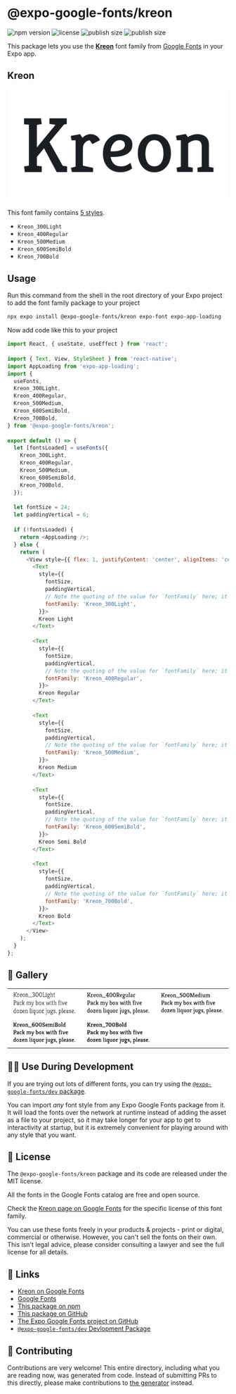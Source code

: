 # @expo-google-fonts/kreon

![npm version](https://flat.badgen.net/npm/v/@expo-google-fonts/kreon)
![license](https://flat.badgen.net/github/license/expo/google-fonts)
![publish size](https://flat.badgen.net/packagephobia/install/@expo-google-fonts/kreon)
![publish size](https://flat.badgen.net/packagephobia/publish/@expo-google-fonts/kreon)

This package lets you use the [**Kreon**](https://fonts.google.com/specimen/Kreon) font family from [Google Fonts](https://fonts.google.com/) in your Expo app.

## Kreon

![Kreon](./font-family.png)

This font family contains [5 styles](#-gallery).

- `Kreon_300Light`
- `Kreon_400Regular`
- `Kreon_500Medium`
- `Kreon_600SemiBold`
- `Kreon_700Bold`

## Usage

Run this command from the shell in the root directory of your Expo project to add the font family package to your project
```sh
npx expo install @expo-google-fonts/kreon expo-font expo-app-loading
```

Now add code like this to your project
```js
import React, { useState, useEffect } from 'react';

import { Text, View, StyleSheet } from 'react-native';
import AppLoading from 'expo-app-loading';
import {
  useFonts,
  Kreon_300Light,
  Kreon_400Regular,
  Kreon_500Medium,
  Kreon_600SemiBold,
  Kreon_700Bold,
} from '@expo-google-fonts/kreon';

export default () => {
  let [fontsLoaded] = useFonts({
    Kreon_300Light,
    Kreon_400Regular,
    Kreon_500Medium,
    Kreon_600SemiBold,
    Kreon_700Bold,
  });

  let fontSize = 24;
  let paddingVertical = 6;

  if (!fontsLoaded) {
    return <AppLoading />;
  } else {
    return (
      <View style={{ flex: 1, justifyContent: 'center', alignItems: 'center' }}>
        <Text
          style={{
            fontSize,
            paddingVertical,
            // Note the quoting of the value for `fontFamily` here; it expects a string!
            fontFamily: 'Kreon_300Light',
          }}>
          Kreon Light
        </Text>

        <Text
          style={{
            fontSize,
            paddingVertical,
            // Note the quoting of the value for `fontFamily` here; it expects a string!
            fontFamily: 'Kreon_400Regular',
          }}>
          Kreon Regular
        </Text>

        <Text
          style={{
            fontSize,
            paddingVertical,
            // Note the quoting of the value for `fontFamily` here; it expects a string!
            fontFamily: 'Kreon_500Medium',
          }}>
          Kreon Medium
        </Text>

        <Text
          style={{
            fontSize,
            paddingVertical,
            // Note the quoting of the value for `fontFamily` here; it expects a string!
            fontFamily: 'Kreon_600SemiBold',
          }}>
          Kreon Semi Bold
        </Text>

        <Text
          style={{
            fontSize,
            paddingVertical,
            // Note the quoting of the value for `fontFamily` here; it expects a string!
            fontFamily: 'Kreon_700Bold',
          }}>
          Kreon Bold
        </Text>
      </View>
    );
  }
};

```

## 🔡 Gallery


||||
|-|-|-|
|![Kreon_300Light](./Kreon_300Light.ttf.png)|![Kreon_400Regular](./Kreon_400Regular.ttf.png)|![Kreon_500Medium](./Kreon_500Medium.ttf.png)||
|![Kreon_600SemiBold](./Kreon_600SemiBold.ttf.png)|![Kreon_700Bold](./Kreon_700Bold.ttf.png)|||


## 👩‍💻 Use During Development

If you are trying out lots of different fonts, you can try using the [`@expo-google-fonts/dev` package](https://github.com/expo/google-fonts/tree/master/font-packages/dev#readme).

You can import *any* font style from any Expo Google Fonts package from it. It will load the fonts
over the network at runtime instead of adding the asset as a file to your project, so it may take longer
for your app to get to interactivity at startup, but it is extremely convenient
for playing around with any style that you want.

## 📖 License

The `@expo-google-fonts/kreon` package and its code are released under the MIT license.

All the fonts in the Google Fonts catalog are free and open source.

Check the [Kreon page on Google Fonts](https://fonts.google.com/specimen/Kreon) for the specific license of this font family.

You can use these fonts freely in your products & projects - print or digital, commercial or otherwise. However, you can't sell the fonts on their own. This isn't legal advice, please consider consulting a lawyer and see the full license for all details.

## 🔗 Links

- [Kreon on Google Fonts](https://fonts.google.com/specimen/Kreon)
- [Google Fonts](https://fonts.google.com/)
- [This package on npm](https://www.npmjs.com/package/@expo-google-fonts/kreon)
- [This package on GitHub](https://github.com/expo/google-fonts/tree/master/font-packages/kreon)
- [The Expo Google Fonts project on GitHub](https://github.com/expo/google-fonts)
- [`@expo-google-fonts/dev` Devlopment Package](https://github.com/expo/google-fonts/tree/master/font-packages/dev)

## 🤝 Contributing

Contributions are very welcome! This entire directory, including what you are reading now, was generated from code. Instead of submitting PRs to this directly, please make contributions to [the generator](https://github.com/expo/google-fonts/tree/master/packages/generator) instead.

